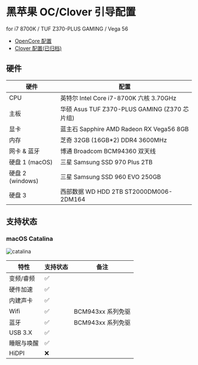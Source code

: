 # 黑苹果 OC/Clover 引导配置

for i7 8700K / TUF Z370-PLUS GAMING / Vega 56

- [OpenCore 配置](https://github.com/arvinxx/Hackintosh)
- [Clover 配置(已归档)](https://github.com/arvinxx/Hackintosh/tree/clover)

## 硬件

| 硬件             | 配置                                         |
| ---------------- | -------------------------------------------- |
| CPU              | 英特尔 Intel Core i7-8700K 六核 3.70GHz      |
| 主板             | 华硕 Asus TUF Z370-PLUS GAMING (Z370 芯片组) |
| 显卡             | 蓝主石 Sapphire AMD Radeon RX Vega56 8GB     |
| 内存             | 芝奇 32GB (16GB\*2) DDR4 3600MHz             |
| 网卡 & 蓝牙      | 博通 Broadcom BCM94360 双天线                |
| 硬盘 1 (macOS)   | 三星 Samsung SSD 970 Plus 2TB                |
| 硬盘 2 (windows) | 三星 Samsung SSD 960 EVO 250GB               |
| 硬盘 3           | 西部数据 WD HDD 2TB ST2000DM006-2DM164       |

## 支持状态

### macOS Catalina

![catalina](https://gw.alipayobjects.com/zos/antfincdn/gOgujHJa4Z/7326082b-61bd-4577-a670-d3d3ff713b5e.png)

| 特性       | 支持状态 | 备注              |
| ---------- | -------- | ----------------- |
| 变频/睿频  | ✅       |
| 硬件加速   | ✅       |
| 内建声卡   | ✅       |
| Wifi       | ✅       | BCM943xx 系列免驱 |
| 蓝牙       | ✅       | BCM943xx 系列免驱 |
| USB 3.X    | ✅       |
| 睡眠与唤醒 | ✅       |
| HiDPI      | ❌       |
